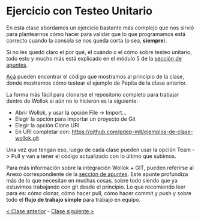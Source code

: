 # Ejercicio con Testeo Unitario

En esta clase abordamos un ejercicio bastante más complejo que nos sirvió para plantearnos cómo hacer para validar que lo que programamos está correcto cuando la consola se nos queda corta (o sea, **siempre**).

Si no les quedó claro el por qué, el cuándo o el cómo sobre testeo unitario, todo esto y mucho más está explicado en el módulo 5 de la [sección de apuntes](http://www.pdep.com.ar/material/apuntes).

[Acá](https://github.com/pdep-mit/ejemplos-de-clase-wollok/tree/master/ejemplos-de-clase/src/clase02) pueden encontrar el código que mostramos al principio de la clase, donde mostramos cómo testear el ejemplo de Pepita de la clase anterior.

La forma más fácil para clonarse el repositorio completo para trabajar dentro de Wollok si aún no lo hicieron es la siguiente:
- Abrir Wollok, y usar la opción File -> Import...
- Elegir la opción para importar un proyecto de Git
- Elegir la opción Clone URI
- En URI completar con: https://github.com/pdep-mit/ejemplos-de-clase-wollok.git

Una vez que tengan eso, luego de cada clase pueden usar la opción Team -> Pull y van a tener el código actualizado con lo último que subimos.

Para más información sobre la integración Wollok + GIT, pueden referirse al Anexo correspondiente de la [sección de apuntes](http://www.pdep.com.ar/material/apuntes). Este apunte profundiza más de lo que necesitan en muchas cosas, sobre todo siendo que ya estuvimos trabajando con git desde el principio. Lo que recomiendo leer para es: cómo clonar, cómo hacer pull, cómo hacer commit y push y sobre todo el **flujo de trabajo simple** para trabajo en equipo.

[< Clase anterior](https://github.com/pdep-mit/bitacora-de-clase/blob/master/clase-17.md) - [Clase siguiente >](https://github.com/pdep-mit/bitacora-de-clase/blob/master/clase-19.md)
